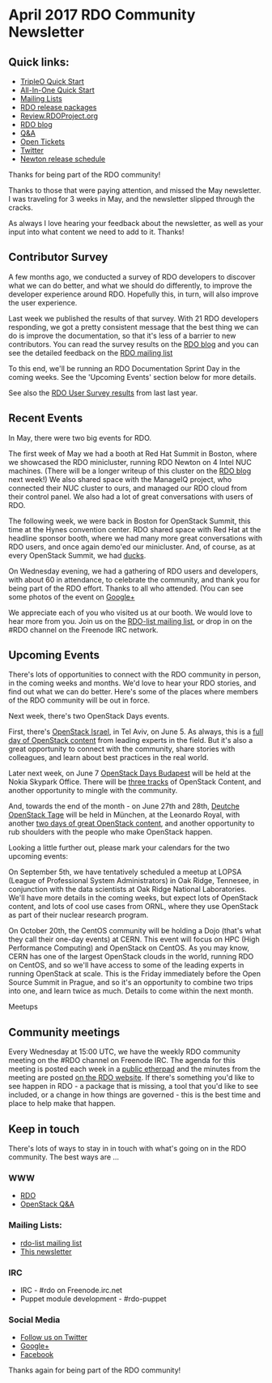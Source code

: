 # April 2017 RDO Community Newsletter

## Quick links:

* [TripleO Quick Start](https://www.rdoproject.org/tripleo/)
* [All-In-One Quick Start](http://rdoproject.org/quickstart)
* [Mailing Lists](https://www.rdoproject.org/community/mailing-lists/)
* [RDO release packages](https://trunk.rdoproject.org/)
* [Review.RDOProject.org](http://review.rdoproject.org/)
* [RDO blog](http://rdoproject.org/blog)
* [Q&A](http://ask.openstack.org/)
* [Open Tickets](http://tm3.org/rdobugs)
* [Twitter](http://twitter.com/rdocommunity)
* [Newton release schedule](http://releases.openstack.org/newton/schedule.html)

Thanks for being part of the RDO community!

Thanks to those that were paying attention, and missed the May
newsletter. I was traveling for 3 weeks in May, and the newsletter
slipped through the cracks.

As always I love hearing your feedback about the newsletter, as well as
your input into what content we need to add to it. Thanks!

## Contributor Survey

A few months ago, we conducted a survey of RDO developers to discover
what we can do better, and what we should do differently, to improve the
developer experience around RDO. Hopefully this, in turn, will also
improve the user experience.

Last week we published the results of that survey. With 21 RDO
developers responding, we got a pretty consistent message that the best
thing we can do is improve the documentation, so that it's less of a
barrier to new contributors. You can read the survey results on the [RDO
blog](https://www.rdoproject.org/blog/2017/05/rdo-contributor-survey/)
and you can see the detailed feedback on the [RDO mailing
list](https://www.redhat.com/archives/rdo-list/2017-May/msg00051.html)

To this end, we'll be running an RDO Documentation Sprint Day in the coming
weeks. See the 'Upcoming Events' section below for more details.

See also the [RDO User Survey
results](https://www.rdoproject.org/blog/2016/11/how-are-you-using-rdo/)
from last last year.

## Recent Events

In May, there were two big events for RDO. 

The first week of May we had a booth at Red Hat Summit in Boston, where
we showcased the RDO minicluster, running RDO Newton on 4 Intel NUC
machines. (There will be a longer writeup of this cluster on the [RDO
blog](http://rdoproject.org/blog/) next week!)  We also shared space
with the ManageIQ project, who connected their NUC cluster to ours, and
managed our RDO cloud from their control panel. We also had a lot of
great conversations with users of RDO.

The following week, we were back in Boston for OpenStack Summit, this
time at the Hynes convention center. RDO shared space with Red Hat at
the headline sponsor booth, where we had many more great conversations
with RDO users, and once again demo'ed our minicluster. And, of course,
as at every OpenStack Summit, we had
[ducks](https://www.rdoproject.org/blog/2015/10/ducks/).

On Wednesday evening, we had a gathering of RDO users and developers,
with about 60 in attendance, to celebrate the community, and thank you
for being part of the RDO effort. Thanks to all who attended. (You can
see some photos of the event on
[Google+](https://plus.google.com/+RichBowen/posts/jTqcvYw4maS)

We appreciate each of you who visited us at our booth. We would love to
hear more from you. Join us on the [RDO-list mailing
list](https://www.rdoproject.org/community/mailing-lists/), or drop in
on the #RDO channel on the Freenode IRC network.

## Upcoming Events 

There's lots of opportunities to connect with the RDO community in
person, in the coming weeks and months. We'd love to hear your RDO
stories, and find out what we can do better. Here's some of the places
where members of the RDO community will be out in force.

Next week, there's two OpenStack Days events.

First, there's [OpenStack Israel](http://www.openstack-israel.org/), in
Tel Aviv, on June 5. As always, this is a [full day of OpenStack
content](http://www.openstack-israel.org/agenda) from leading experts in
the field. But it's also a great opportunity to connect with the
community, share stories with colleagues, and learn about best practices
in the real world.

Later next week, on June 7 [OpenStack Days Budapest](http://openstackceeday.com/) will be held at the Nokia Skypark Office. There will be
[three tracks](http://openstackceeday.com/schedule) of OpenStack
Content, and another opportunity to mingle with the community.

And, towards the end of the month - on June 27th and 28th,
[Deutche OpenStack Tage](https://openstack-tage.de/) will be held in 
München, at the Leonardo Royal, with another [two days of great
OpenStack content](https://openstack-tage.de/programm/), and another
opportunity to rub shoulders with the people who make OpenStack happen.

Looking a little further out, please mark your calendars for the two
upcoming events:

On September 5th, we have tentatively scheduled a meetup at LOPSA 
(League of Professional System Administrators) in Oak Ridge, Tennesee,
in conjunction with the data scientists at Oak Ridge National
Laboratories. We'll have more details in the coming weeks, but expect
lots of OpenStack content, and lots of cool use cases from ORNL, where
they use OpenStack as part of their nuclear research program.

On October 20th, the CentOS community will be holding a Dojo (that's
what they call their one-day events) at CERN. This event will focus on
HPC (High Performance Computing) and OpenStack on CentOS. As you may
know, CERN has one of the largest OpenStack clouds in the world, running
RDO on CentOS, and so we'll have access to some of the leading experts
in running OpenStack at scale. This is the Friday immediately before the
Open Source Summit in Prague, and so it's an opportunity to combine two
trips into one, and learn twice as much. Details to come within the next
month.

Meetups


## Community meetings 

Every Wednesday at 15:00 UTC, we have the weekly RDO community meeting on the #RDO channel on Freenode IRC. The agenda for this meeting is posted each week in a [public etherpad](https://etherpad.openstack.org/p/RDO-Meeting) and the minutes from the meeting are posted [on the RDO website](https://www.rdoproject.org/community/community-meeting/). If there's something you'd like to see happen in RDO - a package that is missing, a tool that you'd like to see included, or a change in how things are governed - this is the best time and place to help make that happen.

## Keep in touch 

There's lots of ways to stay in in touch with what's going on in the
RDO community. The best ways are ...


### WWW 
* [RDO](http://rdoproject.org/)
* [OpenStack Q&A](http://ask.openstack.org/ )

### Mailing Lists: 
* [rdo-list mailing list](http://www.redhat.com/mailman/listinfo/rdo-list )
* [This newsletter](http://www.redhat.com/mailman/listinfo/rdo-newsletter )

### IRC 
* IRC - #rdo on Freenode.irc.net
* Puppet module development - #rdo-puppet

### Social Media
* [Follow us on Twitter](http://twitter.com/rdocommunity )
* [Google+](http://tm3.org/rdogplus )
* [Facebook](http://facebook.com/rdocommunity)

Thanks again for being part of the RDO community!

